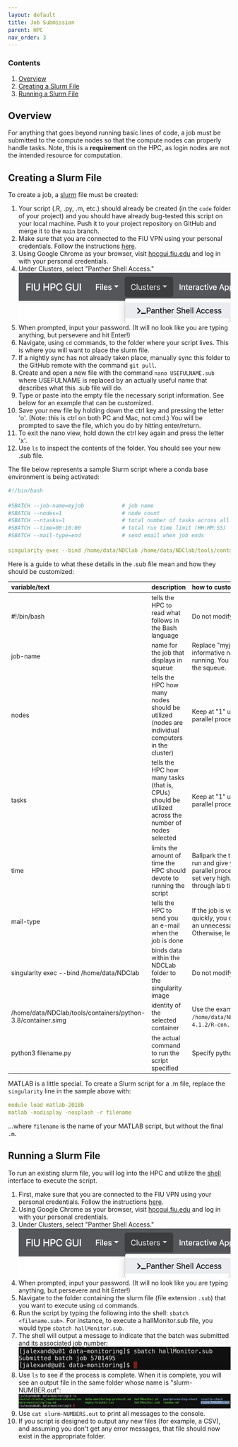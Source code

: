 ```yaml
---
layout: default
title: Job Submission
parent: HPC
nav_order: 3
---
```


### Contents
1. [Overview](#overview)
2. [Creating a Slurm File](#creating-a-slurm-file)
3. [Running a Slurm File](#running-a-slurm-file)


## Overview
For anything that goes beyond running basic lines of code, a job must be submitted to the compute nodes so that the compute nodes can properly handle tasks. Note, this is a **requirement** on the HPC, as login nodes are not the intended resource for computation.

## Creating a Slurm File
To create a job, a [slurm](https://slurm.schedmd.com/documentation.html) file must be created:
1. Your script (.R, .py, .m, etc.) should already be created (in the `code` folder of your project) and you should have already bug-tested this script on your local machine. Push it to your project repository on GitHub and merge it to the `main` branch.
2. Make sure that you are connected to the FIU VPN using your personal credentials. Follow the instructions [here](https://fiu.service-now.com/sp?id=kb_article&sys_id=6c3c789ddb899780b16af969af96193d).
3. Using Google Chrome as your browser, visit [hpcgui.fiu.edu](hpcgui.fiu.edu) and log in with your personal credentials.
4. Under Clusters, select "Panther Shell Access."
![shell-access](https://raw.githubusercontent.com/NDCLab/wiki/main/docs/_assets/hpc/shell-access.png)
5. When prompted, input your password. (It will no look like you are typing anything, but persevere and hit Enter!)
6. Navigate, using `cd` commands, to the folder where your script lives. This is where you will want to place the slurm file.
7. If a nightly sync has not already taken place, manually sync this folder to the GitHub remote with the command `git pull`.
8. Create and open a new file with the command `nano USEFULNAME.sub` where USEFULNAME is replaced by an actually useful name that describes what this .sub file will do.
9. Type or paste into the empty file the necessary script information. See below for an example that can be customized.
10. Save your new file by holding down the ctrl key and pressing the letter 'o'. (Note: this is ctrl on both PC and Mac, not cmd.) You will be prompted to save the file, which you do by hitting enter/return.
11. To exit the nano view, hold down the ctrl key again and press the letter 'x'.
12. Use `ls` to inspect the contents of the folder. You should see your new .sub file.

The file below represents a sample Slurm script where a conda base environment is being activated: 

```yml
#!/bin/bash

#SBATCH --job-name=myjob         	# job name
#SBATCH --nodes=1                	# node count
#SBATCH --ntasks=1               	# total number of tasks across all nodes
#SBATCH --time=00:10:00          	# total run time limit (HH:MM:SS)
#SBATCH --mail-type=end          	# send email when job ends

singularity exec --bind /home/data/NDClab /home/data/NDClab/tools/containers/python-3.8/container.simg python3 filename.py
```

Here is a guide to what these details in the .sub file mean and how they should be customized:

| variable/text  | description  | how to customize  |
| :--  | :--  | :--  |
| #!/bin/bash  | tells the HPC to read what follows in the Bash language  | Do not modify.  |
| job-name  | name for the job that displays in squeue  | Replace "myjob" with a short, informative name for the job you are running. You can then see this easily on the squeue.  |
| nodes  | tells the HPC how many nodes should be utilized (nodes are individual computers in the cluster)  | Keep at "1" unless you are doing parallel processing.  |
| tasks  | tells the HPC how many tasks (that is, CPUs) should be utilized across the number of nodes selected | Keep at "1" unless you are doing parallel processing.  |
| time  | limits the amount of time the HPC should devote to running the script  | Ballpark the time your script will need to run and give yourself some buffer. For parallel processes, this will need to be set very high. But be careful not to burn through lab time on the HPC.  |
| mail-type  | tells the HPC to send you an e-mail when the job is done  | If the job is very small and will run quickly, you can delete this line to avoid an unnecessary e-mail in your inbox. Otherwise, leave it unchanged.  |
| singularity exec --bind /home/data/NDClab  | binds data within the NDCLab folder to the singularity image  | Do not modify.  |
| /home/data/NDClab/tools/containers/python-3.8/container.simg  | identity of the selected container  | Use the example for Python. For R, use `/home/data/NDClab/tools/containers/R-4.1.2/R-con.simg`  |
| python3 filename.py  | the actual command to run the script specified  | Specify python3 for .py or Rscript for .R.  |

MATLAB is a little special. To create a Slurm script for a .m file, replace the `singularity` line in the sample above with:
```yml
module load matlab-2018b
matlab -nodisplay -nosplash -r filename
```
...where `filename` is the name of your MATLAB script, but without the final `.m`.


## Running a Slurm File
To run an existing slurm file, you will log into the HPC and utilize the [shell](https://ndclab.github.io/wiki/docs/technical-docs/shell.html) interface to execute the script.
1. First, make sure that you are connected to the FIU VPN using your personal credentials. Follow the instructions [here](https://fiu.service-now.com/sp?id=kb_article&sys_id=6c3c789ddb899780b16af969af96193d).
2. Using Google Chrome as your browser, visit [hpcgui.fiu.edu](hpcgui.fiu.edu) and log in with your personal credentials.
3. Under Clusters, select "Panther Shell Access."
![shell-access](https://raw.githubusercontent.com/NDCLab/wiki/main/docs/_assets/hpc/shell-access.png)
4. When prompted, input your password. (It will no look like you are typing anything, but persevere and hit Enter!)
5. Navigate to the folder containing the slurm file (file extension `.sub`) that you want to execute using `cd` commands.
6. Run the script by typing the following into the shell: `sbatch <filename.sub>`. For instance, to execute a hallMonitor.sub file, you would type `sbatch hallMonitor.sub`.
7. The shell will output a message to indicate that the batch was submitted and its associated job number:
![sbatch-submit](https://raw.githubusercontent.com/NDCLab/wiki/main/docs/_assets/hpc/sbatch-submit.png)
8. Use `ls` to see if the process is complete. When it is complete, you will see an output file in the same folder whose name is "slurm-NUMBER.out":
![sbatch-output](https://raw.githubusercontent.com/NDCLab/wiki/main/docs/_assets/hpc/sbatch-output.png)
9. Use `cat slurm-NUMBERS.out` to print all messages to the console.
10. If you script is designed to output any new files (for example, a CSV), and assuming you don't get any error messages, that file should now exist in the appropriate folder.
